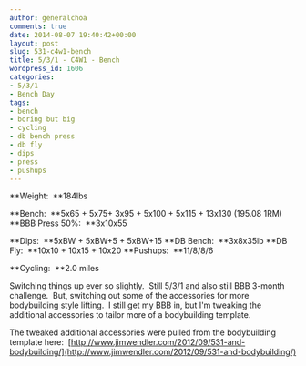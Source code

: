 ```yaml
---
author: generalchoa
comments: true
date: 2014-08-07 19:40:42+00:00
layout: post
slug: 531-c4w1-bench
title: 5/3/1 - C4W1 - Bench
wordpress_id: 1606
categories:
- 5/3/1
- Bench Day
tags:
- bench
- boring but big
- cycling
- db bench press
- db fly
- dips
- press
- pushups
---
```


**Weight:  **184lbs

**Bench:  **5x65 + 5x75+ 3x95 + 5x100 + 5x115 + 13x130 (195.08 1RM)
**BBB Press 50%:  **3x10x55

**Dips:  **5xBW + 5xBW+5 + 5xBW+15
**DB Bench:  **3x8x35lb
**DB Fly:  **10x10 + 10x15 + 10x20
**Pushups:  **11/8/8/6

**Cycling:  **2.0 miles

Switching things up ever so slightly.  Still 5/3/1 and also still BBB 3-month challenge.  But, switching out some of the accessories for more bodybuilding style lifting.  I still get my BBB in, but I'm tweaking the additional accessories to tailor more of a bodybuilding template.

The tweaked additional accessories were pulled from the bodybuilding template here:  [http://www.jimwendler.com/2012/09/531-and-bodybuilding/](http://www.jimwendler.com/2012/09/531-and-bodybuilding/)

